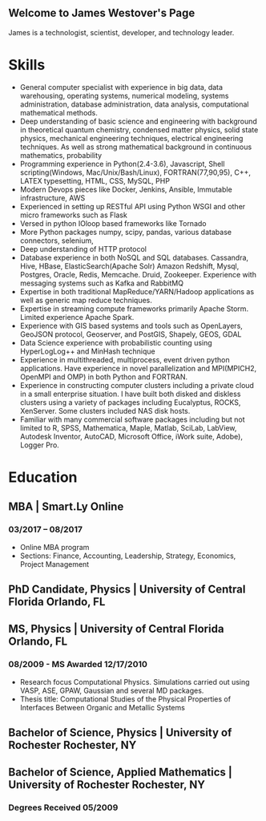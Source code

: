 ## Welcome to James Westover's Page

James is a technologist, scientist, developer, and technology leader.

# Skills
-	General computer specialist with experience in big data, data warehousing, operating systems, numerical modeling, systems administration, database administration, data analysis, computational mathematical methods. 
-	Deep understanding of basic science and engineering with background in theoretical quantum chemistry, condensed matter physics, solid state physics, mechanical engineering techniques, electrical engineering techniques. As well as strong mathematical background in continuous mathematics, probability
-	Programming experience in Python(2.4-3.6), Javascript, Shell scripting(Windows, Mac/Unix/Bash/Linux), FORTRAN(77,90,95), C++, LATEX typesetting, HTML, CSS, MySQL, PHP
-	Modern Devops pieces like Docker, Jenkins, Ansible, Immutable infrastructure, AWS
-	Experienced in setting up RESTful API using Python WSGI and other micro frameworks such as Flask
-	Versed in python IOloop based frameworks like Tornado
-	More Python packages numpy, scipy, pandas, various database connectors, selenium,
-	Deep understanding of HTTP protocol
-	Database experience in both NoSQL and SQL databases. Cassandra, Hive, HBase, ElasticSearch(Apache Solr) Amazon Redshift, Mysql, Postgres, Oracle, Redis, Memcache. Druid, Zookeeper. Experience with messaging systems such as Kafka and RabbitMQ
-	Expertise in both traditional MapReduce/YARN/Hadoop applications as well as generic map reduce techniques.
-	Expertise in streaming compute frameworks primarily Apache Storm. Limited experience Apache Spark.
-	Experience with GIS based systems and tools such as OpenLayers, GeoJSON protocol, Geoserver, and PostGIS, Shapely, GEOS, GDAL
-	Data Science experience with probabilistic counting using HyperLogLog++ and MinHash technique
-	Experience in multithreaded, multiprocess, event driven python applications. Have experience in novel parallelization and MPI(MPICH2, OpenMPI and OMP) in both Python and FORTRAN.
-	Experience in constructing computer clusters including a private cloud in a small enterprise situation. I have built both disked and diskless clusters using a variety of packages including Eucalyptus, ROCKS, XenServer. Some clusters included NAS disk hosts.
- Familiar with many commercial software packages including but not limited to R, SPSS, Mathematica, Maple, Matlab, SciLab, LabView, Autodesk Inventor, AutoCAD, Microsoft Office, iWork suite, Adobe), Logger Pro.

# Education

## MBA | Smart.Ly	Online
### 03/2017 – 08/2017
-	Online MBA program 
-	Sections: Finance, Accounting, Leadership, Strategy, Economics, Project Management

## PhD Candidate, Physics | University of Central Florida	Orlando, FL
## MS, Physics | University of Central Florida	Orlando, FL
### 08/2009 - MS Awarded 12/17/2010
-	Research focus Computational Physics. Simulations carried out using VASP, ASE, GPAW, Gaussian and several MD packages.
-	Thesis title: Computational Studies of the Physical Properties of Interfaces Between Organic and Metallic Systems

## Bachelor of Science, Physics | University of Rochester	Rochester, NY
## Bachelor of Science, Applied Mathematics | University of Rochester	Rochester, NY
### Degrees Received 05/2009
